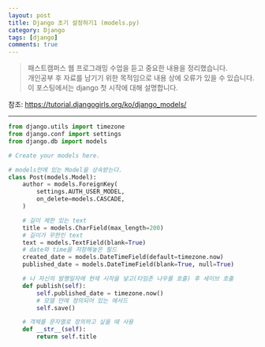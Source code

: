 ```yaml
---
layout: post
title: Django 초기 설정하기1 (models.py)
category: Django
tags: [django]
comments: true
---
```


> 패스트캠퍼스 웹 프로그래밍 수업을 듣고 중요한 내용을 정리했습니다.     
개인공부 후 자료를 남기기 위한 목적임으로 내용 상에 오류가 있을 수 있습니다.      
> 이 포스팅에서는 django 첫 시작에 대해 설명합니다.

참조: https://tutorial.djangogirls.org/ko/django_models/
<hr>

```python
from django.utils import timezone
from django.conf import settings
from django.db import models

# Create your models here.

# models안에 있는 Model을 상속받는다.
class Post(models.Model):
    author = models.ForeignKey(
        settings.AUTH_USER_MODEL,
        on_delete=models.CASCADE,
    )

    # 길이 제한 있는 text
    title = models.CharField(max_length=200)
    # 길이가 무한인 text
    text = models.TextField(blank=True)  
    # date와 time을 저장해놓은 필드
    created_date = models.DateTimeField(default=timezone.now)  
    published_date = models.DateTimeField(blank=True, null=True)

    # 나 자신의 발행일자에 현재 시작을 넣고(타임존 나우를 호출) 후 세이브 호출
    def publish(self):
        self.published_date = timezone.now()
        # 모델 안에 정의되어 있는 메서드
        self.save()

    # 객체를 문자열로 정의하고 싶을 때 사용
    def __str__(self):  
        return self.title
```
